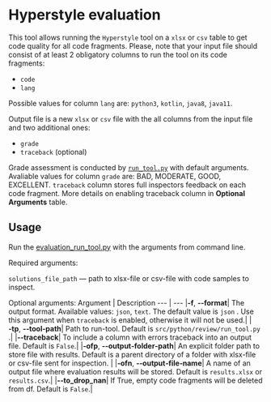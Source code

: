 # Hyperstyle evaluation

This tool allows running the `Hyperstyle` tool on a `xlsx` or `csv` table to get code quality for all code fragments. 
Please, note that your input file should consist of at least 2 obligatory columns to run the tool on its code fragments:

- `code`
- `lang`

Possible values for column `lang` are: `python3`, `kotlin`, `java8`, `java11`.

Output file is a new `xlsx` or `csv` file with the all columns from the input file and two additional ones:
- `grade`
- `traceback` (optional)

Grade assessment is conducted by [`run_tool.py`](https://github.com/hyperskill/hyperstyle/blob/main/README.md) with default arguments. 
  Avaliable values for column  `grade` are: BAD, MODERATE, GOOD, EXCELLENT. 
  `traceback` column stores full inspectors feedback on each code fragment. 
  More details on enabling traceback column in **Optional Arguments** table.

## Usage

Run the [evaluation_run_tool.py](evaluation_run_tool.py) with the arguments from command line.

Required arguments:

`solutions_file_path` — path to xlsx-file or csv-file with code samples to inspect.

Optional arguments:
Argument | Description
--- | ---
|**&#8209;f**, **&#8209;&#8209;format**| The output format. Available values: `json`, `text`. The default value is `json` . Use this argument when `traceback` is enabled, otherwise it will not be used.|
|**&#8209;tp**, **&#8209;&#8209;tool&#8209;path**| Path to run-tool. Default is `src/python/review/run_tool.py` .|
|**&#8209;&#8209;traceback**| To include a column with errors traceback into an output file. Default is `False`.|
|**&#8209;ofp**, **&#8209;&#8209;output&#8209;folder&#8209;path**| An explicit folder path to store file with results. Default is a parent directory of a folder with xlsx-file or csv-file sent for inspection. |
|**&#8209;ofn**, **&#8209;&#8209;output&#8209;file&#8209;name**| A name of an output file where evaluation results will be stored. Default is `results.xlsx` or `results.csv`.|
|**&#8209;&#8209;to_drop_nan**| If True, empty code fragments will be deleted from df. Default is `False`.|
